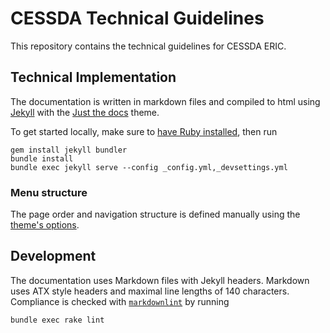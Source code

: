 # CESSDA Technical Guidelines

This repository contains the technical guidelines for CESSDA ERIC.

## Technical Implementation

The documentation is written in markdown files and compiled to html using [Jekyll](https://jekyllrb.com)
with the [Just the docs](https://github.com/pmarsceill/just-the-docs) theme.

To get started locally, make sure to [have Ruby installed](https://jekyllrb.com/docs/installation/), then run

```shell
gem install jekyll bundler
bundle install
bundle exec jekyll serve --config _config.yml,_devsettings.yml
```

### Menu structure

The page order and navigation structure is defined manually using
the [theme's options](https://pmarsceill.github.io/just-the-docs/docs/navigation-structure/).

## Development

The documentation uses Markdown files with Jekyll headers.
Markdown uses ATX style headers and maximal line lengths of 140 characters.
Compliance is checked with [`markdownlint`](https://github.com/markdownlint/markdownlint) by running

```shell
bundle exec rake lint
```
